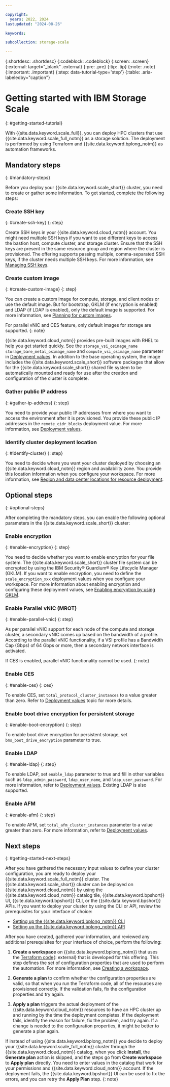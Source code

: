 ```yaml
---

copyright:
  years: 2022, 2024
lastupdated: "2024-08-26"

keywords: 

subcollection: storage-scale

---
```


{:shortdesc: .shortdesc}
{:codeblock: .codeblock}
{:screen: .screen}
{:external: target="_blank" .external}
{:pre: .pre}
{:tip: .tip}
{:note: .note}
{:important: .important}
{:step: data-tutorial-type='step'}
{:table: .aria-labeledby="caption"}

# Getting started with IBM Storage Scale
{: #getting-started-tutorial}

With {{site.data.keyword.scale_full}}, you can deploy HPC clusters that use {{site.data.keyword.scale_full_notm}} as a storage solution. The deployment is performed by using Terraform and {{site.data.keyword.bplong_notm}} as automation frameworks.

## Mandatory steps
{: #mandatory-steps}

Before you deploy your {{site.data.keyword.scale_short}} cluster, you need to create or gather some information. To get started, complete the following steps:

### Create SSH key
{: #create-ssh-key}
{: step}

Create SSH keys in your {{site.data.keyword.cloud_notm}} account. You might need multiple SSH keys if you want to use different keys to access the bastion host, compute cluster, and storage cluster. Ensure that the SSH keys are present in the same resource group and region where the cluster is provisioned. The offering supports passing multiple, comma-separated SSH keys, if the cluster needs multiple SSH keys. For more information, see [Managing SSH keys](/docs/vpc?topic=vpc-managing-ssh-keys).

### Create custom image
{: #create-custom-image}
{: step}

You can create a custom image for compute, storage, and client nodes or use the default image. But for bootstrap, GKLM (if encryption is enabled) and LDAP (if LDAP is enabled), only the default image is supported. For more information, see [Planning for custom images](/docs/vpc?topic=vpc-planning-custom-images).

For parallel vNIC and CES feature, only default images for storage are supported.
{: note}

{{site.data.keyword.cloud_notm}} provides pre-built images with RHEL to help you get started quickly. See the `storage_vsi_osimage_name storage_bare_metal_osimage_name` and `compute_vsi_osimage_name` parameter in [Deployment values](/docs/storage-scale?topic=storage-scale-deployment-values). In addition to the base operating system, the image includes the {{site.data.keyword.scale_short}} software packages that allow for the {{site.data.keyword.scale_short}} shared file system to be automatically mounted and ready for use after the creation and configuration of the cluster is complete.

### Gather public IP address
{: #gather-ip-address}
{: step}

You need to provide your public IP addresses from where you want to access the environment after it is provisioned. You provide these public IP addresses in the `remote_cidr_blocks` deployment value. For more information, see [Deployment values](/docs/storage-scale?topic=storage-scale-deployment-values).

### Identify cluster deployment location
{: #identify-cluster}
{: step}

You need to decide where you want your cluster deployed by choosing an {{site.data.keyword.cloud_notm}} region and availability zone. You provide this location information when you configure your workspace. For more information, see [Region and data center locations for resource deployment](/docs/overview?topic=overview-locations).

## Optional steps
{: #optional-steps}

After completing the mandatory steps, you can enable the following optional parameters in the {{site.data.keyword.scale_short}} cluster:

### Enable encryption
{: #enable-encryption}
{: step}

You need to decide whether you want to enable encryption for your file system. The {{site.data.keyword.scale_short}} cluster file system can be encrypted by using the IBM Security® Guardium® Key Lifecycle Manager (GKLM). If you want to enable encryption, you need to define the `scale_encryption_xxx` deployment values when you configure your workspace. For more information about enabling encryption and configuring these deployment values, see [Enabling encryption by using GKLM](/docs/storage-scale?topic=storage-scale-enable-encryption).

### Enable Parallel vNIC (MROT)
{: #enable-parallel-vnic}
{: step}

As per parallel vNIC support for each node of the compute and storage cluster, a secondary vNIC comes up based on the bandwidth of a profile. According to the parallel vNIC functionality, if a VSI profile has a Bandwidth Cap (Gbps) of 64 Gbps or more, then a secondary network interface is activated.

If CES is enabled, parallel vNIC functionality cannot be used.
{: note}

### Enable CES
{: #enable-ces}
{: ces}

To enable CES, set `total_protocol_cluster_instances` to a value greater than zero. Refer to [Deployment values](/docs/storage-scale?topic=storage-scale-deployment-values) topic for more details.

### Enable boot drive encryption for persistent storage
{: #enable-boot-encryption}
{: step}

To enable boot drive encryption for persistent storage, set `bms_boot_drive_encryption` parameter to true.

### Enable LDAP
{: #enable-ldap}
{: step}

To enable LDAP, set `enable_ldap` parameter to true and fill in other variables such as `ldap_admin_password`, `ldap_user_name`, and `ldap_user_password`. For more information, refer to [Deployment values](/docs/storage-scale?topic=storage-scale-deployment-values). Existing LDAP is also supported.

### Enable AFM
{: #enable-afm}
{: step}

To enable AFM, set `total_afm_cluster_instances` parameter to a value greater than zero. For more information, refer to [Deployment values](/docs/storage-scale?topic=storage-scale-deployment-values).

## Next steps
{: #getting-started-next-steps}

After you have gathered the necessary input values to define your cluster configuration, you are ready to deploy your {{site.data.keyword.scale_full_notm}} cluster. The {{site.data.keyword.scale_short}} cluster can be deployed on {{site.data.keyword.cloud_notm}} by using the {{site.data.keyword.cloud_notm}} catalog tile, {{site.data.keyword.bpshort}} UI, {{site.data.keyword.bpshort}} CLI, or the {{site.data.keyword.bpshort}} APIs. If you want to deploy your cluster by using the CLI or API, review the prerequisites for your interface of choice:

* [Setting up the {{site.data.keyword.bplong_notm}} CLI](/docs/storage-scale?topic=storage-scale-setting-up-cli)
* [Setting up the {{site.data.keyword.bplong_notm}} API](/docs/storage-scale?topic=storage-scale-setting-up-api)

After you have created, gathered your information, and reviewed any additional prerequisites for your interface of choice, perform the following: 

1. **Create a workspace** on {{site.data.keyword.bplong_notm}} that uses the [Terraform code](https://github.com/IBM/ibm-spectrum-scale-ibm-cloud-schematics){: external} that is developed for this offering. This step defines the set of configuration properties that are used to perform the automation. For more information, see [Creating a workspace](/docs/storage-scale?topic=storage-scale-creating-workspace).

2. **Generate a plan** to confirm whether the configuration properties are valid, so that when you run the Terraform code, all of the resources are provisioned correctly. If the validation fails, fix the configuration properties and try again.

3. **Apply a plan** triggers the actual deployment of the {{site.data.keyword.cloud_notm}} resources to have an HPC cluster up and running by the time the deployment completes. If the deployment fails, identify the reason for failure, fix the problem, and try again. If a change is needed to the configuration properties, it might be better to generate a plan again.

If instead of using {{site.data.keyword.bplong_notm}} you decide to deploy your {{site.data.keyword.scale_full_notm}} cluster through the {{site.data.keyword.cloud_notm}} catalog, when you click **Install**, the **Generate plan** action is skipped, and the steps go from **Create workspace** to **Apply plan** directly. You need to enter values in the catalog that work for your permissions and {{site.data.keyword.cloud_notm}} account. If the deployment fails, the {{site.data.keyword.bpshort}} UI can be used to fix the errors, and you can retry the **Apply Plan** step.
{: note}
